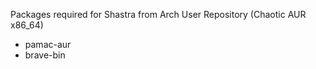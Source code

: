 Packages required for Shastra from
Arch User Repository (Chaotic AUR x86_64)

- pamac-aur
- brave-bin
